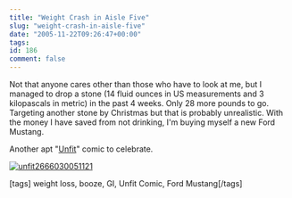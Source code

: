 ```yaml
---
title: "Weight Crash in Aisle Five"
slug: "weight-crash-in-aisle-five"
date: "2005-11-22T09:26:47+00:00"
tags:
id: 186
comment: false
---
```


Not that anyone cares other than those who have to look at me, but I managed to drop a stone (14 fluid ounces in US measurements and 3 kilopascals in metric) in the past 4 weeks. Only 28 more pounds to go. Targeting another stone by Christmas but that is probably unrealistic. With the money I have saved from not drinking, I'm buying myself a new Ford Mustang.

Another apt "[Unfit](http://www.comics.com/comics/unfit/)" comic to celebrate.

[![unfit2666030051121](http://static.flickr.com/32/65799659_0e0f7c9ab5.jpg)](http://www.flickr.com/photos/bandon1/65799659/ "Photo Sharing")

[tags] weight loss, booze, GI, Unfit Comic, Ford Mustang[/tags]

